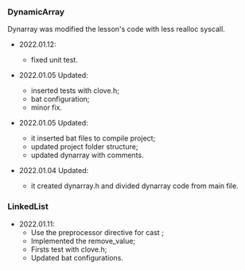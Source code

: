 ### DynamicArray
Dynarray was modified the lesson's code with less realloc syscall.

- 2022.01.12:
  - fixed unit test.

- 2022.01.05 Updated:
  - inserted tests with clove.h;
  - bat configuration;
  - minor fix.

- 2022.01.05 Updated:
  - it inserted bat files to compile project;
  - updated project folder structure;
  - updated dynarray with comments.

- 2022.01.04 Updated: 
  - it created dynarray.h and divided dynarray code from main file.

### LinkedList
- 2022.01.11:
  - Use the preprocessor directive for cast ;
  - Implemented the remove_value;
  - Firsts test with clove.h;
  - Updated bat configurations.